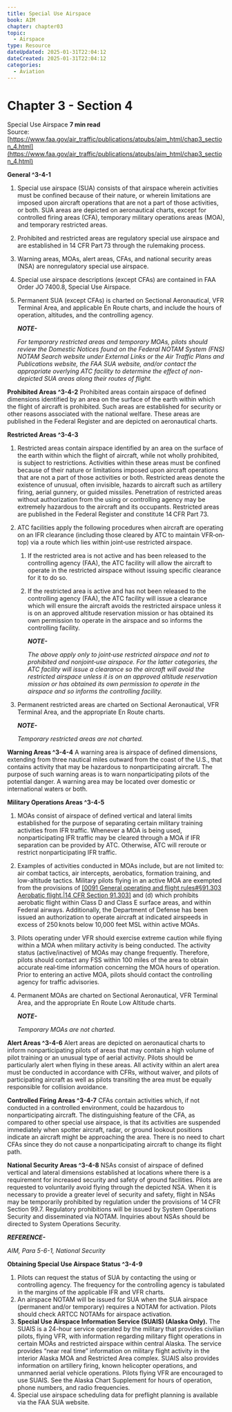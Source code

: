 ```yaml
---
title: Special Use Airspace
book: AIM
chapter: chapter03
topic:
  - Airspace
type: Resource
dateUpdated: 2025-01-31T22:04:12
dateCreated: 2025-01-31T22:04:12
categories:
  - Aviation
---
```

# Chapter 3 - Section 4
Special Use Airspace
**7 min read**  
Source: [https://www.faa.gov/air_traffic/publications/atpubs/aim_html/chap3_section_4.html](https://www.faa.gov/air_traffic/publications/atpubs/aim_html/chap3_section_4.html)

<div>

**General ^3-4-1**

1.  Special use airspace (SUA) consists of that airspace wherein activities must be confined because of their nature, or wherein limitations are imposed upon aircraft operations that are not a part of those activities, or both. SUA areas are depicted on aeronautical charts, except for controlled firing areas (CFA), temporary military operations areas (MOA), and temporary restricted areas.
2.  Prohibited and restricted areas are regulatory special use airspace and are established in 14 CFR Part 73 through the rulemaking process.
3.  Warning areas, MOAs, alert areas, CFAs, and national security areas (NSA) are nonregulatory special use airspace.
4.  Special use airspace descriptions (except CFAs) are contained in FAA Order JO 7400.8, Special Use Airspace.
5.  Permanent SUA (except CFAs) is charted on Sectional Aeronautical, VFR Terminal Area, and applicable En Route charts, and include the hours of operation, altitudes, and the controlling agency.
    <div>

    <em>**NOTE-**</em>

    <em>For temporary restricted areas and temporary MOAs, pilots should review the Domestic Notices found on the Federal NOTAM System (FNS) NOTAM Search website under External Links or the Air Traffic Plans and Publications website, the FAA SUA website, and/or contact the appropriate overlying ATC facility to determine the effect of non-depicted SUA areas along their routes of flight.</em>

    </div>

**Prohibited Areas ^3-4-2** Prohibited areas contain airspace of defined dimensions identified by an area on the surface of the earth within which the flight of aircraft is prohibited. Such areas are established for security or other reasons associated with the national welfare. These areas are published in the Federal Register and are depicted on aeronautical charts.

**Restricted Areas ^3-4-3**

1.  Restricted areas contain airspace identified by an area on the surface of the earth within which the flight of aircraft, while not wholly prohibited, is subject to restrictions. Activities within these areas must be confined because of their nature or limitations imposed upon aircraft operations that are not a part of those activities or both. Restricted areas denote the existence of unusual, often invisible, hazards to aircraft such as artillery firing, aerial gunnery, or guided missiles. Penetration of restricted areas without authorization from the using or controlling agency may be extremely hazardous to the aircraft and its occupants. Restricted areas are published in the Federal Register and constitute 14 CFR Part 73.
2.  ATC facilities apply the following procedures when aircraft are operating on an IFR clearance (including those cleared by ATC to maintain VFR‐on‐top) via a route which lies within joint‐use restricted airspace.
    1.  If the restricted area is not active and has been released to the controlling agency (FAA), the ATC facility will allow the aircraft to operate in the restricted airspace without issuing specific clearance for it to do so.
    2.  If the restricted area is active and has not been released to the controlling agency (FAA), the ATC facility will issue a clearance which will ensure the aircraft avoids the restricted airspace unless it is on an approved altitude reservation mission or has obtained its own permission to operate in the airspace and so informs the controlling facility.
        <div>

        <em>**NOTE-**</em>

        <em>The above apply only to joint‐use restricted airspace and not to prohibited and nonjoint‐use airspace. For the latter categories, the ATC facility will issue a clearance so the aircraft will avoid the restricted airspace unless it is on an approved altitude reservation mission or has obtained its own permission to operate in the airspace and so informs the controlling facility.</em>

        </div>
3.  Permanent restricted areas are charted on Sectional Aeronautical, VFR Terminal Area, and the appropriate En Route charts.
    <div>

    <em>**NOTE-**</em>

    <em>Temporary restricted areas are not charted.</em>

    </div>

**Warning Areas ^3-4-4** A warning area is airspace of defined dimensions, extending from three nautical miles outward from the coast of the U.S., that contains activity that may be hazardous to nonparticipating aircraft. The purpose of such warning areas is to warn nonparticipating pilots of the potential danger. A warning area may be located over domestic or international waters or both.

**Military Operations Areas ^3-4-5**

1.  MOAs consist of airspace of defined vertical and lateral limits established for the purpose of separating certain military training activities from IFR traffic. Whenever a MOA is being used, nonparticipating IFR traffic may be cleared through a MOA if IFR separation can be provided by ATC. Otherwise, ATC will reroute or restrict nonparticipating IFR traffic.
2.  Examples of activities conducted in MOAs include, but are not limited to: air combat tactics, air intercepts, aerobatics, formation training, and low-altitude tactics. Military pilots flying in an active MOA are exempted from the provisions of [[0091 General operating and flight rules#§91.303   Aerobatic flight.|14 CFR Section 91.303]](c) and (d) which prohibits aerobatic flight within Class D and Class E surface areas, and within Federal airways. Additionally, the Department of Defense has been issued an authorization to operate aircraft at indicated airspeeds in excess of 250 knots below 10,000 feet MSL within active MOAs.
3.  Pilots operating under VFR should exercise extreme caution while flying within a MOA when military activity is being conducted. The activity status (active/inactive) of MOAs may change frequently. Therefore, pilots should contact any FSS within 100 miles of the area to obtain accurate real‐time information concerning the MOA hours of operation. Prior to entering an active MOA, pilots should contact the controlling agency for traffic advisories.
4.  Permanent MOAs are charted on Sectional Aeronautical, VFR Terminal Area, and the appropriate En Route Low Altitude charts.
    <div>

    <em>**NOTE-**</em>

    <em>Temporary MOAs are not charted.</em>

    </div>

**Alert Areas ^3-4-6** Alert areas are depicted on aeronautical charts to inform nonparticipating pilots of areas that may contain a high volume of pilot training or an unusual type of aerial activity. Pilots should be particularly alert when flying in these areas. All activity within an alert area must be conducted in accordance with CFRs, without waiver, and pilots of participating aircraft as well as pilots transiting the area must be equally responsible for collision avoidance.

**Controlled Firing Areas ^3-4-7** CFAs contain activities which, if not conducted in a controlled environment, could be hazardous to nonparticipating aircraft. The distinguishing feature of the CFA, as compared to other special use airspace, is that its activities are suspended immediately when spotter aircraft, radar, or ground lookout positions indicate an aircraft might be approaching the area. There is no need to chart CFAs since they do not cause a nonparticipating aircraft to change its flight path.

**National Security Areas ^3-4-8** NSAs consist of airspace of defined vertical and lateral dimensions established at locations where there is a requirement for increased security and safety of ground facilities. Pilots are requested to voluntarily avoid flying through the depicted NSA. When it is necessary to provide a greater level of security and safety, flight in NSAs may be temporarily prohibited by regulation under the provisions of 14 CFR Section 99.7. Regulatory prohibitions will be issued by System Operations Security and disseminated via NOTAM. Inquiries about NSAs should be directed to System Operations Security.

<div>

<em>**REFERENCE-**</em>

<em> AIM, Para 5-6-1, National Security </em>

</div>

**Obtaining Special Use Airspace Status ^3-4-9**

1.  Pilots can request the status of SUA by contacting the using or controlling agency. The frequency for the controlling agency is tabulated in the margins of the applicable IFR and VFR charts.
2.  An airspace NOTAM will be issued for SUA when the SUA airspace (permanent and/or temporary) requires a NOTAM for activation. Pilots should check ARTCC NOTAMs for airspace activation.
3.  **Special Use Airspace Information Service (SUAIS) (Alaska Only).** The SUAIS is a 24-hour service operated by the military that provides civilian pilots, flying VFR, with information regarding military flight operations in certain MOAs and restricted airspace within central Alaska. The service provides “near real time” information on military flight activity in the interior Alaska MOA and Restricted Area complex. SUAIS also provides information on artillery firing, known helicopter operations, and unmanned aerial vehicle operations. Pilots flying VFR are encouraged to use SUAIS. See the Alaska Chart Supplement for hours of operation, phone numbers, and radio frequencies.
4.  Special use airspace scheduling data for preflight planning is available via the FAA SUA website.

</div>
